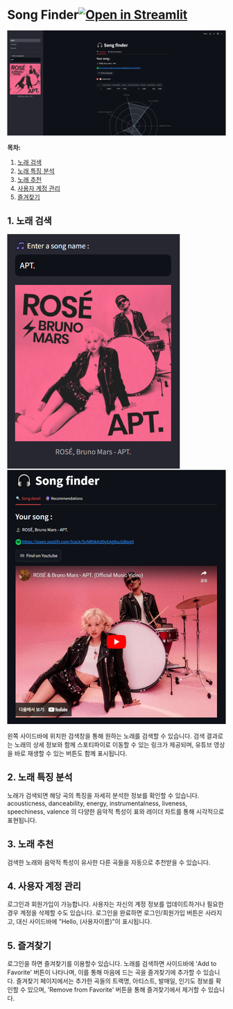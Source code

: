# Song Finder[![Open in Streamlit](https://static.streamlit.io/badges/streamlit_badge_black_white.svg)](https://song-finder.streamlit.app/)

![main](img/main.png)

**목차:**
1. [노래 검색](#search)
2. [노래 특징 분석](#taste)
3. [노래 추천](#reco)
4. [사용자 계정 관리](#account)
5. [즐겨찾기](#fav)

## 1. <a name="search"></a>노래 검색

![feature-plot](img/search/4.png) ![feature-plot](img/search/5.png)

왼쪽 사이드바에 위치한 검색창을 통해 원하는 노래를 검색할 수 있습니다. 검색 결과로는 노래의 상세 정보와 함께 스포티파이로 이동할 수 있는 링크가 제공되며, 유튜브 영상을 바로 재생할 수 있는 버튼도 함께 표시됩니다.

## 2. <a name="taste"></a>노래 특징 분석

노래가 검색되면 해당 곡의 특징을 자세히 분석한 정보를 확인할 수 있습니다. acousticness, danceability, energy, instrumentalness, liveness, speechiness, valence 의 다양한 음악적 특성이 표와 레이더 차트를 통해 시각적으로 표현됩니다.

## 3. <a name="reco"></a>노래 추천

검색한 노래와 음악적 특성이 유사한 다른 곡들을 자동으로 추천받을 수 있습니다.

## 4. <a name="account"></a>사용자 계정 관리

로그인과 회원가입이 가능합니다. 사용자는 자신의 계정 정보를 업데이트하거나 필요한 경우 계정을 삭제할 수도 있습니다. 로그인을 완료하면 로그인/회원가입 버튼은 사라지고, 대신 사이드바에 "Hello, (사용자이름)"이 표시됩니다.

## 5. <a name="fav"></a>즐겨찾기

로그인을 하면 즐겨찾기를 이용할수 있습니다. 노래를 검색하면 사이드바에 'Add to Favorite' 버튼이 나타나며, 이를 통해 마음에 드는 곡을 즐겨찾기에 추가할 수 있습니다. 즐겨찾기 페이지에서는 추가한 곡들의 트랙명, 아티스트, 발매일, 인기도 정보를 확인할 수 있으며, 'Remove from Favorite' 버튼을 통해 즐겨찾기에서 제거할 수 있습니다.
